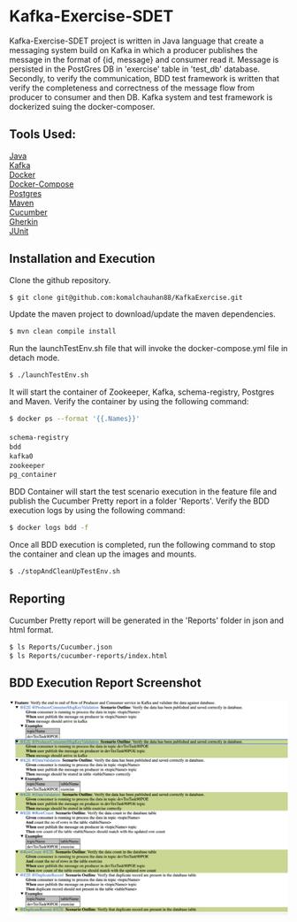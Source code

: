 # Kafka-Exercise-SDET

Kafka-Exercise-SDET project is written in Java language that create a messaging system build on Kafka in which a producer publishes the message in the format of {id, message} and consumer read it. Message is persisted in the PostGres DB in 'exercise' table in 'test_db' database. Secondly, to verify the communication, BDD test framework is written that verify the completeness and correctness of the message flow from producer to consumer and then DB. Kafka system and test framework is dockerized suing the docker-composer.

## Tools Used:

[Java](https://choosealicense.com/licenses/mit/)   
[Kafka](https://www.confluent.io/)  
[Docker](https://www.docker.com/)  
[Docker-Compose](https://github.com/docker/compose)  
[Postgres](https://www.postgresql.org/)  
[Maven](https://mvnrepository.com/)  
[Cucumber](https://cucumber.io/docs/bdd/)  
[Gherkin](https://cucumber.io/docs/gherkin/reference/)  
[JUnit](https://junit.org/junit5/) 


## Installation and Execution

Clone the github repository. 
```bash
$ git clone git@github.com:komalchauhan88/KafkaExercise.git
```
Update the maven project to download/update the maven dependencies.
```bash
$ mvn clean compile install
```
Run the launchTestEnv.sh file that will invoke the docker-compose.yml file in detach mode.  
```bash
$ ./launchTestEnv.sh 
```

It will start the container of Zookeeper, Kafka, schema-registry, Postgres and Maven.  Verify the container by using the following command:
```bash
$ docker ps --format '{{.Names}}' 

schema-registry  
bdd  
kafka0  
zookeeper  
pg_container
```  

BDD Container will start the test scenario execution in the feature file and publish the Cucumber Pretty report in a folder 'Reports'. Verify the BDD execution logs by using the following command:
```bash
$ docker logs bdd -f
```

Once all BDD execution is completed, run the following command to stop the container and clean up the images and mounts.
```bash
$ ./stopAndCleanUpTestEnv.sh
```

## Reporting

Cucumber Pretty report will be generated in the 'Reports' folder in json and html format. 

```text
$ ls Reports/Cucumber.json
$ ls Reports/cucumber-reports/index.html
```

## BDD Execution Report Screenshot

![Alt text](KafkaExerciseExecutionScreenshot.png?raw=true "Cucumber Execution Report")
